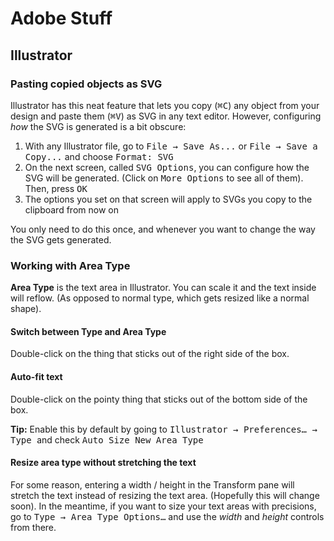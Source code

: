 # Adobe Stuff

## Illustrator

### Pasting copied objects as SVG

Illustrator has this neat feature that lets you copy (<kbd>⌘C</kbd>) any object from your design and paste them (<kbd>⌘V</kbd>) as SVG in any text editor. However, configuring _how_ the SVG is generated is a bit obscure:

1. With any Illustrator file, go to <kbd>File → Save As...</kbd> or <kbd>File → Save a Copy...</kbd> and choose <kbd>Format: SVG</kbd>
2. On the next screen, called <kbd>SVG Options</kbd>, you can configure how the SVG will be generated. (Click on <kbd>More Options</kbd> to see all of them). Then, press <kbd>OK</kbd>
3. The options you set on that screen will apply to SVGs you copy to the clipboard from now on

You only need to do this once, and whenever you want to change the way the SVG gets generated.

### Working with Area Type

__Area Type__ is the text area in Illustrator. You can scale it and the text inside will reflow. (As opposed to normal type, which gets resized like a normal shape). 

#### Switch between Type and Area Type

Double-click on the thing that sticks out of the right side of the box.

#### Auto-fit text

Double-click on the pointy thing that sticks out of the bottom side of the box. 

__Tip:__ Enable this by default by going to <kbd>Illustrator → Preferences… → Type </kbd> and check <kbd>Auto Size New Area Type</kbd>

#### Resize area type without stretching the text

For some reason, entering a width / height in the Transform pane will stretch the text instead of resizing the text area. (Hopefully this will change soon). In the meantime, if you want to size your text areas with precisions, go to <kbd>Type → Area Type Options…</kbd> and use the _width_ and _height_ controls from there.
